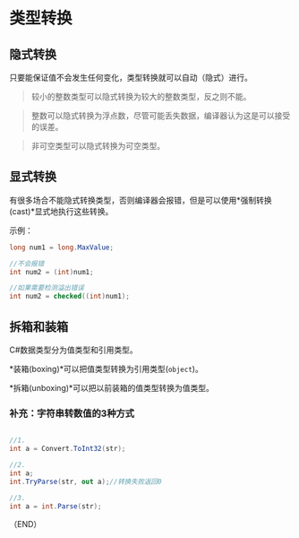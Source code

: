 # 类型转换    


## 隐式转换    

只要能保证值不会发生任何变化，类型转换就可以自动（隐式）进行。    

> 较小的整数类型可以隐式转换为较大的整数类型，反之则不能。  

> 整数可以隐式转换为浮点数，尽管可能丢失数据，编译器认为这是可以接受的误差。  

> 非可空类型可以隐式转换为可空类型。    



## 显式转换    

有很多场合不能隐式转换类型，否则编译器会报错，但是可以使用*强制转换(cast)*显式地执行这些转换。    

示例：  
```C#  
long num1 = long.MaxValue;

//不会报错  
int num2 = (int)num1; 

//如果需要检测溢出错误  
int num2 = checked((int)num1);
```


## 拆箱和装箱    

C#数据类型分为值类型和引用类型。  

*装箱(boxing)*可以把值类型转换为引用类型(`object`)。  

*拆箱(unboxing)*可以把以前装箱的值类型转换为值类型。  






### 补充：字符串转数值的3种方式    

```C#  

//1.
int a = Convert.ToInt32(str);

//2.
int a;
int.TryParse(str, out a);//转换失败返回0  

//3.  
int a = int.Parse(str);
```  



（END）  